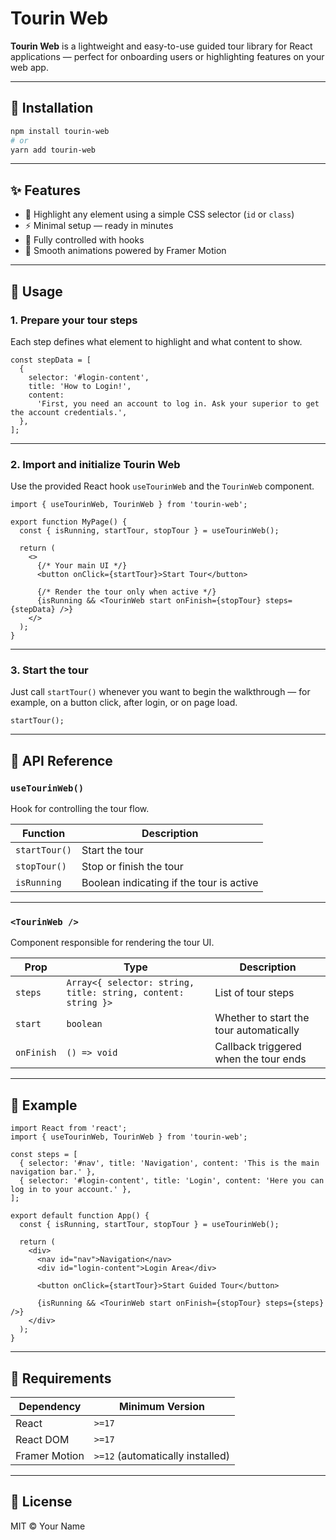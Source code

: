 # Tourin Web

**Tourin Web** is a lightweight and easy-to-use guided tour library for React applications — perfect for onboarding users or highlighting features on your web app.  

---

## 🚀 Installation

```bash
npm install tourin-web
# or
yarn add tourin-web
```

---

## ✨ Features

- 🎯 Highlight any element using a simple CSS selector (`id` or `class`)
- ⚡ Minimal setup — ready in minutes
- 🧩 Fully controlled with hooks
- 💅 Smooth animations powered by Framer Motion

---

## 🧩 Usage

### 1. Prepare your tour steps

Each step defines what element to highlight and what content to show.

```tsx
const stepData = [
  {
    selector: '#login-content',
    title: 'How to Login!',
    content:
      'First, you need an account to log in. Ask your superior to get the account credentials.',
  },
];
```

---

### 2. Import and initialize Tourin Web

Use the provided React hook `useTourinWeb` and the `TourinWeb` component.

```tsx
import { useTourinWeb, TourinWeb } from 'tourin-web';

export function MyPage() {
  const { isRunning, startTour, stopTour } = useTourinWeb();

  return (
    <>
      {/* Your main UI */}
      <button onClick={startTour}>Start Tour</button>

      {/* Render the tour only when active */}
      {isRunning && <TourinWeb start onFinish={stopTour} steps={stepData} />}
    </>
  );
}
```

---

### 3. Start the tour

Just call `startTour()` whenever you want to begin the walkthrough — for example, on a button click, after login, or on page load.

```tsx
startTour();
```

---

## 🧠 API Reference

### `useTourinWeb()`
Hook for controlling the tour flow.

| Function | Description |
|-----------|--------------|
| `startTour()` | Start the tour |
| `stopTour()` | Stop or finish the tour |
| `isRunning` | Boolean indicating if the tour is active |

---

### `<TourinWeb />`
Component responsible for rendering the tour UI.

| Prop | Type | Description |
|------|------|-------------|
| `steps` | `Array<{ selector: string, title: string, content: string }>` | List of tour steps |
| `start` | `boolean` | Whether to start the tour automatically |
| `onFinish` | `() => void` | Callback triggered when the tour ends |

---

## 🧩 Example

```tsx
import React from 'react';
import { useTourinWeb, TourinWeb } from 'tourin-web';

const steps = [
  { selector: '#nav', title: 'Navigation', content: 'This is the main navigation bar.' },
  { selector: '#login-content', title: 'Login', content: 'Here you can log in to your account.' },
];

export default function App() {
  const { isRunning, startTour, stopTour } = useTourinWeb();

  return (
    <div>
      <nav id="nav">Navigation</nav>
      <div id="login-content">Login Area</div>

      <button onClick={startTour}>Start Guided Tour</button>

      {isRunning && <TourinWeb start onFinish={stopTour} steps={steps} />}
    </div>
  );
}
```

---

## 🧰 Requirements

| Dependency | Minimum Version |
|-------------|----------------|
| React | `>=17` |
| React DOM | `>=17` |
| Framer Motion | `>=12` (automatically installed) |

---

## 📜 License

MIT © Your Name
